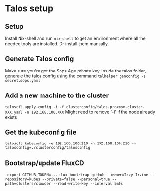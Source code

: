 # Talos setup

## Setup
Install Nix-shell and run `nix-shell` to get an environment where all the needed tools are installed.
Or install them manually.

## Generate Talos config
Make sure you're got the Sops Age private key. 
Inside the talos folder, generate the talos config using the command `talhelper genconfig -s secret.sops.yaml`

## Add a new machine to the cluster
`talosctl apply-config -i -f clusterconfig/talos-proxmox-cluster-XXX.yaml -n 192.168.100.XXX`
Might need to remove '-i' if the node already exists

## Get the kubeconfig file
`talosctl kubeconfig -e 192.168.100.210 -n 192.168.100.210 --talosconfig=./clusterconfig/talosconfig`

## Bootstrap/update FluxCD
` export GITHUB_TOKEN=...`
`flux bootstrap github --owner=Izzy-Irvine --repository=kubes --private=false --personal=true --path=clusters/clowder --read-write-key --interval 5m0s`
